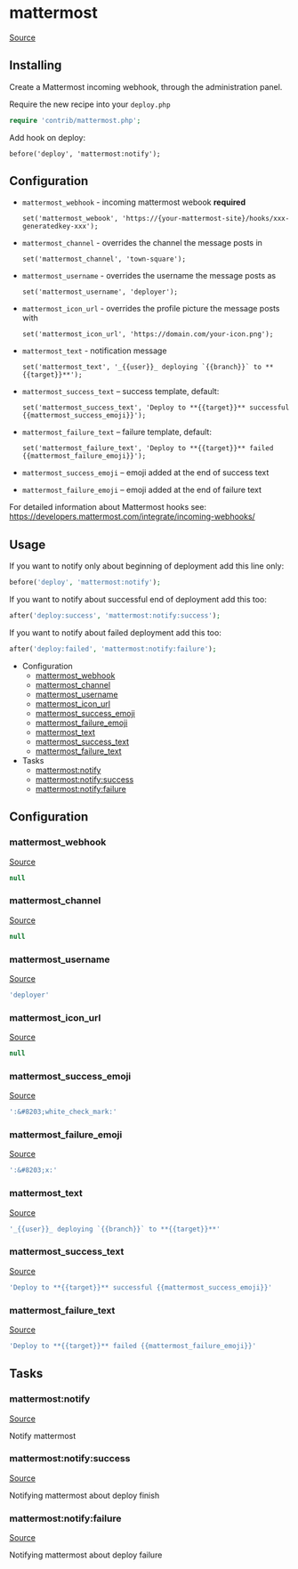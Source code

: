 <!-- DO NOT EDIT THIS FILE! -->
<!-- Instead edit contrib/mattermost.php -->
<!-- Then run bin/docgen -->

# mattermost

[Source](/contrib/mattermost.php)


## Installing

Create a Mattermost incoming webhook, through the administration panel.

Require the new recipe into your `deploy.php`

```php
require 'contrib/mattermost.php';
```

Add hook on deploy:

```
before('deploy', 'mattermost:notify');
```

## Configuration

 - `mattermost_webhook` - incoming mattermost webook **required**
   ```
   set('mattermost_webook', 'https://{your-mattermost-site}/hooks/xxx-generatedkey-xxx');
   ```

 - `mattermost_channel` - overrides the channel the message posts in
   ```
   set('mattermost_channel', 'town-square');
   ```

 - `mattermost_username` - overrides the username the message posts as
   ```
   set('mattermost_username', 'deployer');
   ```

 - `mattermost_icon_url` - overrides the profile picture the message posts with
   ```
   set('mattermost_icon_url', 'https://domain.com/your-icon.png');
   ```

 - `mattermost_text` - notification message
   ```
   set('mattermost_text', '_{{user}}_ deploying `{{branch}}` to **{{target}}**');
   ```

 - `mattermost_success_text` – success template, default:
   ```
   set('mattermost_success_text', 'Deploy to **{{target}}** successful {{mattermost_success_emoji}}');
   ```

 - `mattermost_failure_text` – failure template, default:
   ```
   set('mattermost_failure_text', 'Deploy to **{{target}}** failed {{mattermost_failure_emoji}}');
   ```

 - `mattermost_success_emoji` – emoji added at the end of success text
 - `mattermost_failure_emoji` – emoji added at the end of failure text

 For detailed information about Mattermost hooks see: https://developers.mattermost.com/integrate/incoming-webhooks/

## Usage

If you want to notify only about beginning of deployment add this line only:

```php
before('deploy', 'mattermost:notify');
```

If you want to notify about successful end of deployment add this too:

```php
after('deploy:success', 'mattermost:notify:success');
```

If you want to notify about failed deployment add this too:

```php
after('deploy:failed', 'mattermost:notify:failure');
```



* Configuration
  * [mattermost_webhook](#mattermost_webhook)
  * [mattermost_channel](#mattermost_channel)
  * [mattermost_username](#mattermost_username)
  * [mattermost_icon_url](#mattermost_icon_url)
  * [mattermost_success_emoji](#mattermost_success_emoji)
  * [mattermost_failure_emoji](#mattermost_failure_emoji)
  * [mattermost_text](#mattermost_text)
  * [mattermost_success_text](#mattermost_success_text)
  * [mattermost_failure_text](#mattermost_failure_text)
* Tasks
  * [mattermost:notify](#mattermostnotify)
  * [mattermost:notify:success](#mattermostnotifysuccess)
  * [mattermost:notify:failure](#mattermostnotifyfailure)

## Configuration
### mattermost_webhook
[Source](https://github.com/deployphp/deployer/blob/master/contrib/mattermost.php#L86)



```php title="Default value"
null
```


### mattermost_channel
[Source](https://github.com/deployphp/deployer/blob/master/contrib/mattermost.php#L87)



```php title="Default value"
null
```


### mattermost_username
[Source](https://github.com/deployphp/deployer/blob/master/contrib/mattermost.php#L88)



```php title="Default value"
'deployer'
```


### mattermost_icon_url
[Source](https://github.com/deployphp/deployer/blob/master/contrib/mattermost.php#L89)



```php title="Default value"
null
```


### mattermost_success_emoji
[Source](https://github.com/deployphp/deployer/blob/master/contrib/mattermost.php#L91)



```php title="Default value"
':&#8203;white_check_mark:'
```


### mattermost_failure_emoji
[Source](https://github.com/deployphp/deployer/blob/master/contrib/mattermost.php#L92)



```php title="Default value"
':&#8203;x:'
```


### mattermost_text
[Source](https://github.com/deployphp/deployer/blob/master/contrib/mattermost.php#L94)



```php title="Default value"
'_{{user}}_ deploying `{{branch}}` to **{{target}}**'
```


### mattermost_success_text
[Source](https://github.com/deployphp/deployer/blob/master/contrib/mattermost.php#L95)



```php title="Default value"
'Deploy to **{{target}}** successful {{mattermost_success_emoji}}'
```


### mattermost_failure_text
[Source](https://github.com/deployphp/deployer/blob/master/contrib/mattermost.php#L96)



```php title="Default value"
'Deploy to **{{target}}** failed {{mattermost_failure_emoji}}'
```



## Tasks

### mattermost:notify
[Source](https://github.com/deployphp/deployer/blob/master/contrib/mattermost.php#L99)

Notify mattermost


### mattermost:notify:success
[Source](https://github.com/deployphp/deployer/blob/master/contrib/mattermost.php#L120)

Notifying mattermost about deploy finish


### mattermost:notify:failure
[Source](https://github.com/deployphp/deployer/blob/master/contrib/mattermost.php#L141)

Notifying mattermost about deploy failure


